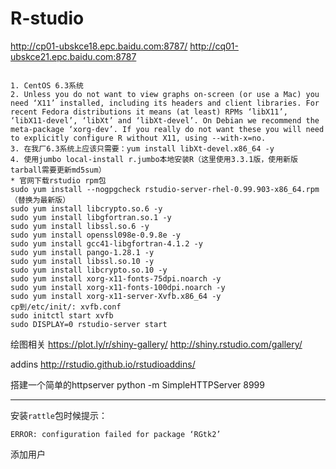 # R-studio

http://cp01-ubskce18.epc.baidu.com:8787/
http://cq01-ubskce21.epc.baidu.com:8787


```

1. CentOS 6.3系统
2. Unless you do not want to view graphs on-screen (or use a Mac) you need ‘X11’ installed, including its headers and client libraries. For recent Fedora distributions it means (at least) RPMs ‘libX11’, ‘libX11-devel’, ‘libXt’ and ‘libXt-devel’. On Debian we recommend the meta-package ‘xorg-dev’. If you really do not want these you will need to explicitly configure R without X11, using --with-x=no.
3. 在我厂6.3系统上应该只需要：yum install libXt-devel.x86_64 -y
4. 使用jumbo local-install r.jumbo本地安装R（这里使用3.3.1版，使用新版tarball需要更新md5sum）
* 官网下载rstudio rpm包
sudo yum install --nogpgcheck rstudio-server-rhel-0.99.903-x86_64.rpm（替换为最新版）
sudo yum install libcrypto.so.6 -y
sudo yum install libgfortran.so.1 -y
sudo yum install libssl.so.6 -y
sudo yum install openssl098e-0.9.8e -y
sudo yum install gcc41-libgfortran-4.1.2 -y
sudo yum install pango-1.28.1 -y
sudo yum install libssl.so.10 -y
sudo yum install libcrypto.so.10 -y
sudo yum install xorg-x11-fonts-75dpi.noarch -y
sudo yum install xorg-x11-fonts-100dpi.noarch -y
sudo yum install xorg-x11-server-Xvfb.x86_64 -y
cp到/etc/init/: xvfb.conf
sudo initctl start xvfb
sudo DISPLAY=0 rstudio-server start
```



绘图相关
https://plot.ly/r/shiny-gallery/
http://shiny.rstudio.com/gallery/

addins
http://rstudio.github.io/rstudioaddins/


搭建一个简单的httpserver
python -m SimpleHTTPServer 8999

----
安装`rattle`包时候提示：

```
ERROR: configuration failed for package ‘RGtk2’
```


添加用户

